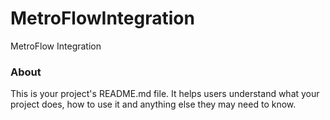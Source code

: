 MetroFlowIntegration
====================

MetroFlow Integration

### About

This is your project's README.md file. It helps users understand what your
project does, how to use it and anything else they may need to know.